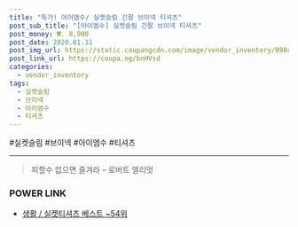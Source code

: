 ```yaml
--- 
title: "특가! 아이엠수/ 실켓슬림 긴팔 브이넥 티셔츠" 
post_sub_title: "[아이엠수] 실켓슬림 긴팔 브이넥 티셔츠" 
post_money: ₩. 8,900 
post_date: 2020.01.31 
post_img_url: https://static.coupangcdn.com/image/vendor_inventory/098c/ae7553372ea6bd1a42b162254e8d18e24d02248b9222dc4c122f39c12b0e.jpg 
post_link_url: https://coupa.ng/bnHVsd 
categories: 
  - vendor_inventory 
tags: 
  - 실켓슬림 
  - 브이넥 
  - 아이엠수 
  - 티셔츠 
--- 
```

  #실켓슬림 #브이넥 #아이엠수 #티셔츠 
<hr> 

> 피할수 없으면 즐겨라 – 로버트 엘리엇 


### POWER LINK

* <a href="https://blog.naver.com/santokki14/221790846209" target="_blank">생활 / 실켓티셔츠 베스트 ~54위</a>
